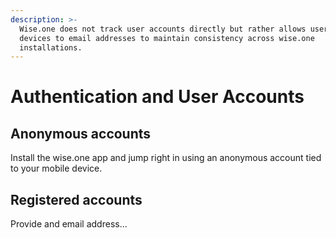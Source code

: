 ```yaml
---
description: >-
  Wise.one does not track user accounts directly but rather allows users to link
  devices to email addresses to maintain consistency across wise.one
  installations.
---
```


# Authentication and User Accounts

## Anonymous accounts

Install the wise.one app and jump right in using an anonymous account tied to your mobile device.

## Registered accounts

Provide and email address...

